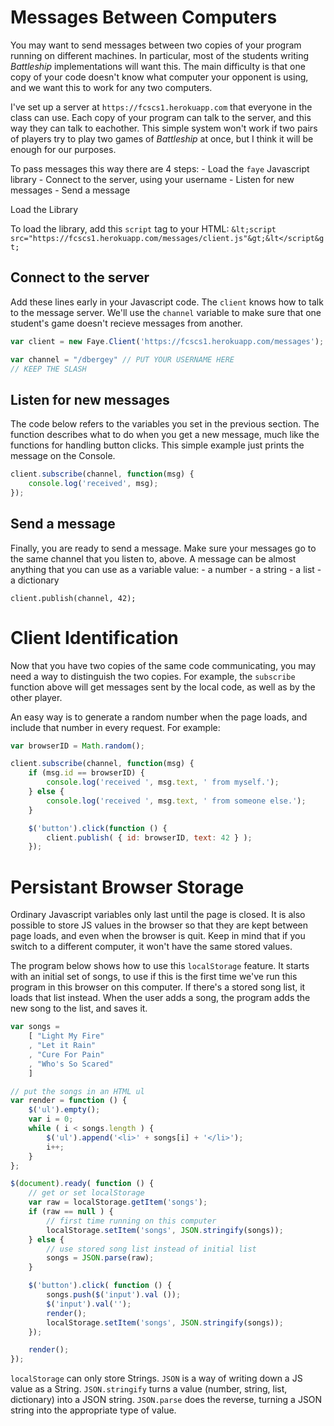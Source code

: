 # Messages Between Computers

You may want to send messages between two copies of your program
running on different machines.  In particular, most of the students
writing *Battleship* implementations will want this.  The main
difficulty is that one copy of your code doesn't know what computer
your opponent is using, and we want this to work for any two
computers.

I've set up a server at `https://fcscs1.herokuapp.com` that everyone in
the class can use.  Each copy of your program can talk to the server,
and this way they can talk to eachother.  This simple system won't
work if two pairs of players try to play two games of *Battleship* at
once, but I think it will be enough for our purposes.

To pass messages this way there are 4 steps:
    - Load the `faye` Javascript library
    - Connect to the server, using your username
    - Listen for new messages
    - Send a message

 Load the Library

To load the library, add this `script` tag to your HTML:
`&lt;script src="https://fcscs1.herokuapp.com/messages/client.js"&gt;&lt</script&gt;`

## Connect to the server

Add these lines early in your Javascript code.  The `client` knows how
to talk to the message server.  We'll use the `channel` variable to
make sure that one student's game doesn't recieve messages from another.

``` Javascript
var client = new Faye.Client('https://fcscs1.herokuapp.com/messages');

var channel = "/dbergey" // PUT YOUR USERNAME HERE
// KEEP THE SLASH
```

## Listen for new messages

The code below refers to the variables you set in the previous
section.  The function describes what to do when you get a new
message, much like the functions for handling button clicks.  This
simple example just prints the message on the Console.

``` Javascript
client.subscribe(channel, function(msg) {
    console.log('received', msg);
});
```

## Send a message

Finally, you are ready to send a message.  Make sure your messages go
to the same channel that you listen to, above.  A message can be
almost anything that you can use as a variable value:
    - a number
    - a string
    - a list
    - a dictionary

`client.publish(channel, 42);`

# Client Identification

Now that you have two copies of the same code communicating, you may
need a way to distinguish the two copies.  For example, the
`subscribe` function above will get messages sent by the local code,
as well as by the other player.

An easy way is to generate a random number when the page loads, and
include that number in every request.  For example:

``` Javascript
var browserID = Math.random();

client.subscribe(channel, function(msg) {
    if (msg.id == browserID) {
        console.log('received ', msg.text, ' from myself.');
    } else {
        console.log('received ', msg.text, ' from someone else.');
    }

    $('button').click(function () {
        client.publish( { id: browserID, text: 42 } );
    });
```

# Persistant Browser Storage

Ordinary Javascript variables only last until the page is closed.  It
is also possible to store JS values in the browser so that they are
kept between page loads, and even when the browser is quit.  Keep in
mind that if you switch to a different computer, it won't have the
same stored values.

The program below shows how to use this `localStorage` feature.  It
starts with an initial set of songs, to use if this is the first time
we've run this program in this browser on this computer.  If there's a
stored song list, it loads that list instead.  When the user adds a
song, the program adds the new song to the list, and saves it.

``` Javascript
var songs =
    [ "Light My Fire"
    , "Let it Rain"
    , "Cure For Pain"
    , "Who's So Scared"
    ]

// put the songs in an HTML ul
var render = function () {
    $('ul').empty();
    var i = 0;
    while ( i < songs.length ) {
        $('ul').append('<li>' + songs[i] + '</li>');
        i++;
    }
};

$(document).ready( function () {
    // get or set localStorage
    var raw = localStorage.getItem('songs');
    if (raw == null ) {
        // first time running on this computer
        localStorage.setItem('songs', JSON.stringify(songs));
    } else {
        // use stored song list instead of initial list
        songs = JSON.parse(raw);
    }

    $('button').click( function () {
        songs.push($('input').val ());
        $('input').val('');
        render();
        localStorage.setItem('songs', JSON.stringify(songs));
    });

    render();
});
```

`localStorage` can only store Strings.  `JSON` is a way of writing
down a JS value as a String.  `JSON.stringify` turns a value (number,
string, list, dictionary) into a JSON string.  `JSON.parse` does the
reverse, turning a JSON string into the appropriate type of value.
